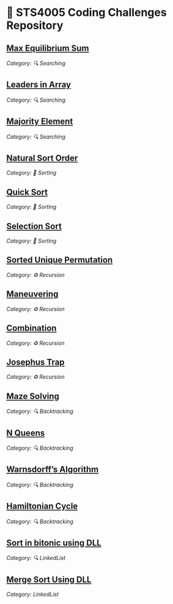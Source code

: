 # 🚀 STS4005 Coding Challenges Repository

## [Max Equilibrium Sum](/Sts-4005/Max_Equlibrium_Sum.java)
*Category: 🔍 Searching*

## [Leaders in Array](/Sts-4005/Leadersarray.java)
*Category: 🔍 Searching*

## [Majority Element](/searching/majorityelement.java)
*Category: 🔍 Searching*

## [Natural Sort Order](/sorting/Bubblesort.java)
*Category: 🔄 Sorting*

## [Quick Sort](/sorting/quicksort.java)
*Category: 🔄 Sorting*

## [Selection Sort](/sorting/Selectionsort.java)
*Category: 🔄 Sorting*

## [Sorted Unique Permutation](/Recursion/sortedunique.java)
*Category: ♻️ Recursion*

## [Maneuvering](/Recursion/maneuvering.java)
*Category: ♻️ Recursion*

## [Combination](/Recursion/combination.java)
*Category: ♻️ Recursion*

## [Josephus Trap](/Recursion/Josephustrap.java)
*Category: ♻️ Recursion*

## [Maze Solving](/Backtracking/Mazesolving.java)
*Category: 🔍 Backtracking*

## [N Queens](/Backtracking/nqueen.java)
*Category: 🔍 Backtracking*

## [Warnsdorff’s Algorithm](/Backtracking/warnsdorffs.java)
*Category: 🔍 Backtracking*

## [Hamiltonian Cycle](/Backtracking/HamiltonianCycle.java)
*Category: 🔍 Backtracking*

## [Sort in bitonic using DLL](./DLL.java)
*Category: 🔍 LinkedList*

## [Merge Sort Using DLL](./Mergesortdll.java)
*Category: LinkedList*

